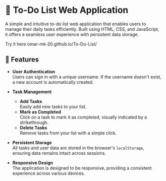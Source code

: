 # 📝 To-Do List Web Application

A simple and intuitive to-do list web application that enables users to manage their daily tasks efficiently. Built using HTML, CSS, and JavaScript, it offers a seamless user experience with persistent data storage.

Try it here
omar-mk-20.github.io/To-Do-List/

## 🌟 Features

- **User Authentication**  
  Users can sign in with a unique username. If the username doesn't exist, a new account is automatically created.

- **Task Management**
  - **Add Tasks**  
    Easily add new tasks to your list.
  - **Mark as Completed**  
    Click on a task to mark it as completed, visually indicated by a strikethrough.
  - **Delete Tasks**  
    Remove tasks from your list with a simple click.

- **Persistent Storage**  
  All tasks and user data are stored in the browser's `localStorage`, ensuring data remains intact across sessions.

- **Responsive Design**  
  The application is designed to be responsive, providing a consistent experience across various devices.
